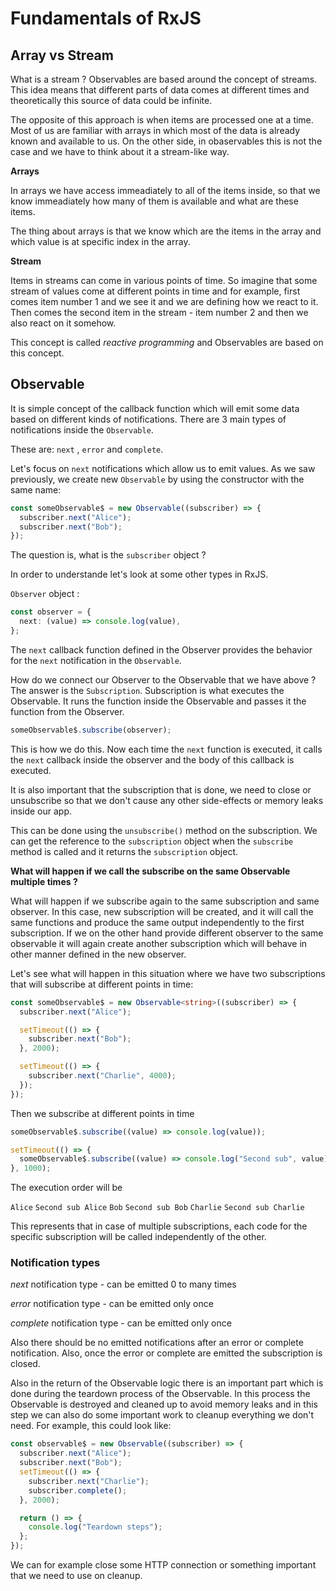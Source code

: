 # Fundamentals of RxJS

## Array vs Stream

What is a stream ? Observables are based around the concept of streams. This idea means that different parts of data comes at different times and theoretically this source of data could be infinite.

The opposite of this approach is when items are processed one at a time. Most of us are familiar with arrays in which most of the data is already known and available to us. On the other side, in obaservables this is not the case and we have to think about it a stream-like way.

**Arrays**

In arrays we have access immeadiately to all of the items inside, so that we know immeadiately how many of them is available and what are these items.

The thing about arrays is that we know which are the items in the array and which value is at specific index in the array.

**Stream**

Items in streams can come in various points of time. So imagine that some stream of values come at different points in time and for example, first comes item number 1 and we see it and we are defining how we react to it. Then comes the second item in the stream - item number 2 and then we also react on it somehow.

This concept is called _reactive programming_ and Observables are based on this concept.

## Observable

It is simple concept of the callback function which will emit some data based on different kinds of notifications.
There are 3 main types of notifications inside the `Observable`.

These are: `next` , `error` and `complete`.

Let's focus on `next` notifications which allow us to emit values.
As we saw previously, we create new `Observable` by using the constructor with the same name:

```typescript
const someObservable$ = new Observable((subscriber) => {
  subscriber.next("Alice");
  subscriber.next("Bob");
});
```

The question is, what is the `subscriber` object ?

In order to understande let's look at some other types in RxJS.

`Observer` object :

```typescript
const observer = {
  next: (value) => console.log(value),
};
```

The `next` callback function defined in the Observer provides the behavior for the `next` notification in the `Observable`.

How do we connect our Observer to the Observable that we have above ? The answer is the `Subscription`. Subscription is what executes the Observable. It runs the function inside the Observable and passes it the function from the Observer.

```typescript
someObservable$.subscribe(observer);
```

This is how we do this. Now each time the `next` function is executed, it calls the `next` callback inside the observer and the body of this callback is executed.

It is also important that the subscription that is done, we need to close or unsubscribe so that we don't cause any other side-effects or memory leaks inside our app.

This can be done using the `unsubscribe()` method on the subscription. We can get the reference to the `subscription` object when the `subscribe` method is called and it returns the `subscription` object.

**What will happen if we call the subscribe on the same Observable multiple times ?**

What will happen if we subscribe again to the same subscription and same observer. In this case, new subscription will be created, and it will call the same functions and produce the same output independently to the first subscription. If we on the other hand provide different observer to the same observable it will again create another subscription which will behave in other manner defined in the new observer.

Let's see what will happen in this situation where we have two subscriptions that will subscribe at different points in time:

```typescript
const someObservable$ = new Observable<string>((subscriber) => {
  subscriber.next("Alice");

  setTimeout(() => {
    subscriber.next("Bob");
  }, 2000);

  setTimeout(() => {
    subscriber.next("Charlie", 4000);
  });
});
```

Then we subscribe at different points in time

```typescript
someObservable$.subscribe((value) => console.log(value));

setTimeout(() => {
  someObservable$.subscribe((value) => console.log("Second sub", value));
}, 1000);
```

The execution order will be

`Alice`
`Second sub Alice`
`Bob`
`Second sub Bob`
`Charlie`
`Second sub Charlie`

This represents that in case of multiple subscriptions, each code for the specific subscription will be called independently of the other.

### Notification types

_next_ notification type - can be emitted 0 to many times

_error_ notification type - can be emitted only once

_complete_ notification type - can be emitted only once

Also there should be no emitted notifications after an error or complete notification. Also, once the error or complete are emitted the subscription is closed.

Also in the return of the Observable logic there is an important part which is done during the teardown process of the Observable. In this process the Observable is destroyed and cleaned up to avoid memory leaks and in this step we can also do some important work to cleanup everything we don't need.
For example, this could look like:

```typescript
const observable$ = new Observable((subscriber) => {
  subscriber.next("Alice");
  subscriber.next("Bob");
  setTimeout(() => {
    subscriber.next("Charlie");
    subscriber.complete();
  }, 2000);

  return () => {
    console.log("Teardown steps");
  };
});
```

We can for example close some HTTP connection or something important that we need to use on cleanup.
